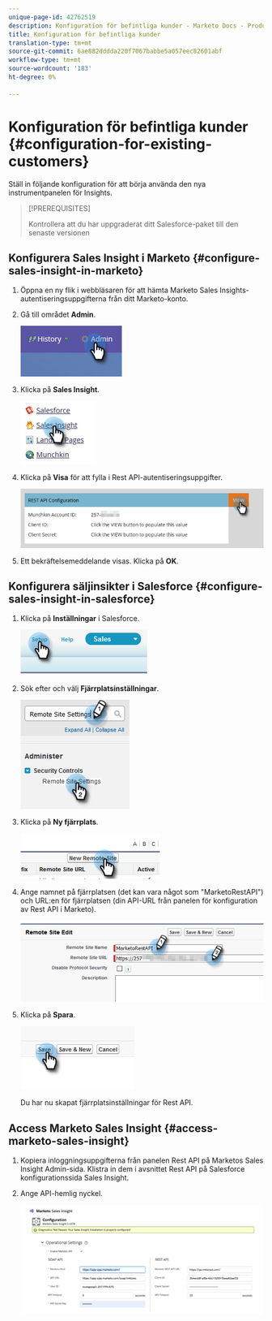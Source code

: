 ```yaml
---
unique-page-id: 42762519
description: Konfiguration för befintliga kunder - Marketo Docs - Produktdokumentation
title: Konfiguration för befintliga kunder
translation-type: tm+mt
source-git-commit: 6ae882dddda220f7067babbe5a057eec82601abf
workflow-type: tm+mt
source-wordcount: '183'
ht-degree: 0%

---
```



# Konfiguration för befintliga kunder {#configuration-for-existing-customers}

Ställ in följande konfiguration för att börja använda den nya instrumentpanelen för Insights.

>[!PREREQUISITES]
>
>Kontrollera att du har uppgraderat ditt Salesforce-paket till den senaste versionen

## Konfigurera Sales Insight i Marketo {#configure-sales-insight-in-marketo}

1. Öppna en ny flik i webbläsaren för att hämta Marketo Sales Insights-autentiseringsuppgifterna från ditt Marketo-konto.

1. Gå till området **Admin**.

   ![](assets/configure-1.png)

1. Klicka på **Sales Insight**.

   ![](assets/configure-2.png)

1. Klicka på **Visa** för att fylla i Rest API-autentiseringsuppgifter.

   ![](assets/configure-3.png)

1. Ett bekräftelsemeddelande visas. Klicka på **OK**.

## Konfigurera säljinsikter i Salesforce {#configure-sales-insight-in-salesforce}

1. Klicka på **Inställningar** i Salesforce.

   ![](assets/sfdc-1.png)

1. Sök efter och välj **Fjärrplatsinställningar**.

   ![](assets/sfdc-2.png)

1. Klicka på **Ny fjärrplats**.

   ![](assets/sfdc-3.png)

1. Ange namnet på fjärrplatsen (det kan vara något som &quot;MarketoRestAPI&quot;) och URL:en för fjärrplatsen (din API-URL från panelen för konfiguration av Rest API i Marketo).

   ![](assets/sfdc-4.png)

1. Klicka på **Spara**.

   ![](assets/sfdc-5.png)

   Du har nu skapat fjärrplatsinställningar för Rest API.

## Access Marketo Sales Insight {#access-marketo-sales-insight}

1. Kopiera inloggningsuppgifterna från panelen Rest API på Marketos Sales Insight Admin-sida. Klistra in dem i avsnittet Rest API på Salesforce konfigurationssida Sales Insight.

1. Ange API-hemlig nyckel.

   ![](assets/config.png)
